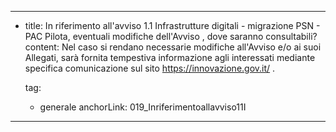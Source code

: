 ---
  - title: In riferimento all'avviso 1.1 Infrastrutture digitali - migrazione PSN - PAC Pilota, eventuali modifiche dell'Avviso , dove saranno consultabili?
    content: Nel caso si rendano necessarie modifiche all'Avviso e/o ai suoi Allegati, sarà fornita tempestiva informazione agli interessati mediante specifica comunicazione sul sito https://innovazione.gov.it/ .

    tag:
      - generale
    anchorLink: 019_Inriferimentoallavviso11I
---
